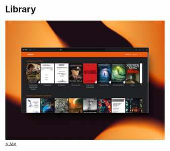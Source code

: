 # Library

<a target="_blank" href="https://library-dom.netlify.app/">
  <img src="./client/src/assets/library.png" />
< /a>
